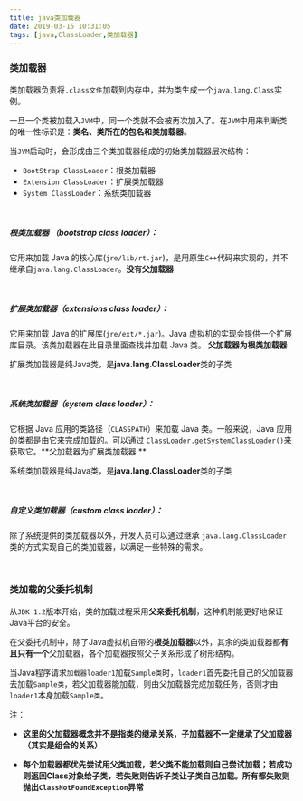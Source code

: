 ```yaml
---
title: java类加载器
date: 2019-03-15 10:31:05
tags: [java,ClassLoader,类加载器]
---
```


### 类加载器

类加载器负责将`.class文件`加载到内存中，并为类生成一个`java.lang.Class`实例。

一旦一个类被加载入`JVM`中，同一个类就不会被再次加入了。在`JVM`中用来判断类的唯一性标识是：**类名、类所在的包名和类加载器**。

当`JVM`启动时，会形成由三个类加载器组成的初始类加载器层次结构：

- `BootStrap ClassLoader`：根类加载器
- `Extension ClassLoader`：扩展类加载器
- `System ClassLoader`：系统类加载器

<!--more-->

<br/>

##### 根类加载器 （bootstrap class loader）：

它用来加载 Java 的核心库(`jre/lib/rt.jar`)，是用原生`C++`代码来实现的，并不继承自`java.lang.ClassLoader`。**没有父加载器** 

<br/>

##### 扩展类加载器（extensions class loader）：

它用来加载 Java 的扩展库(`jre/ext/*.jar`)。Java 虚拟机的实现会提供一个扩展库目录。该类加载器在此目录里面查找并加载 Java 类。 **父加载器为根类加载器** 

扩展类加载器是纯Java类，是**java.lang.ClassLoader**类的子类

<br/>

##### 系统类加载器（system class loader）：

它根据 Java 应用的类路径（`CLASSPATH`）来加载 Java 类。一般来说，Java 应用的类都是由它来完成加载的。可以通过 `ClassLoader.getSystemClassLoader()`来获取它。**父加载器为扩展类加载器 ** 

系统类加载器是纯Java类，是**java.lang.ClassLoader**类的子类

<br/>

##### 自定义类加载器（custom class loader）：

除了系统提供的类加载器以外，开发人员可以通过继承 `java.lang.ClassLoader`类的方式实现自己的类加载器，以满足一些特殊的需求。

<br/>

### 类加载的父委托机制

从`JDK 1.2`版本开始，类的加载过程采用**父亲委托机制**，这种机制能更好地保证Java平台的安全。

在父委托机制中，除了Java虚拟机自带的**根类加载器**以外，其余的类加载器都**有且只有一个**父加载器，各个加载器按照父子关系形成了树形结构。

当Java程序请求`加载器loader1`加载`Sample类`时，`loader1`首先委托自己的父加载器去加载`Sample类`，若父加载器能加载，则由父加载器完成加载任务，否则才由`loader1`本身加载`Sample类`。

注：

- **这里的父加载器概念并不是指类的继承关系，子加载器不一定继承了父加载器（其实是组合的关系）** 

- **每个加载器都优先尝试用父类加载，若父类不能加载则自己尝试加载；若成功则返回Class对象给子类，若失败则告诉子类让子类自己加载。所有都失败则抛出`ClassNotFoundException`异常** 